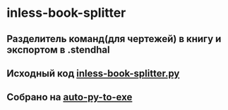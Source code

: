 # inless-book-splitter
## Разделитель команд(для чертежей) в книгу и экспортом в .stendhal
## Исходный код [inless-book-splitter.py](https://github.com/StephanBroTT/inless-book-splitter/blob/main/inless-book-splitter.py)
## Собрано на [auto-py-to-exe](https://github.com/brentvollebregt/auto-py-to-exe)

